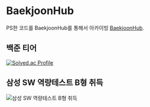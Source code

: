 # BaekjoonHub
PS한 코드를 BaekjoonHub를 통해서 아카이빙
[BaekjoonHub](https://github.com/BaekjoonHub/BaekjoonHub).

## 백준 티어
[![Solved.ac Profile](http://mazassumnida.wtf/api/v2/generate_badge?boj=darkard37)](https://solved.ac/darkard37/)

## 삼성 SW 역량테스트 B형 취득
![삼성 SW 역량테스트 B형 취득](https://github.com/0minyoung0/BaekjoonHub/assets/122426037/72d6956e-af68-4957-be8e-097ef85c87e6)
